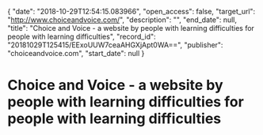 {
  "date": "2018-10-29T12:54:15.083966", 
  "open_access": false, 
  "target_url": "http://www.choiceandvoice.com/", 
  "description": "", 
  "end_date": null, 
  "title": "Choice and Voice - a website by people with learning difficulties for people with learning difficulties", 
  "record_id": "20181029T125415/EExoUUW7ceaAHGXjApt0WA==", 
  "publisher": "choiceandvoice.com", 
  "start_date": null
}

# Choice and Voice - a website by people with learning difficulties for people with learning difficulties

